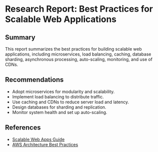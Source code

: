# Research Report: Best Practices for Scalable Web Applications

## Summary
This report summarizes the best practices for building scalable web applications, including microservices, load balancing, caching, database sharding, asynchronous processing, auto-scaling, monitoring, and use of CDNs.

## Recommendations
- Adopt microservices for modularity and scalability.
- Implement load balancing to distribute traffic.
- Use caching and CDNs to reduce server load and latency.
- Design databases for sharding and replication.
- Monitor system health and set up auto-scaling.

## References
- [Scalable Web Apps Guide](https://martinfowler.com/articles/microservices.html)
- [AWS Architecture Best Practices](https://aws.amazon.com/architecture/)
